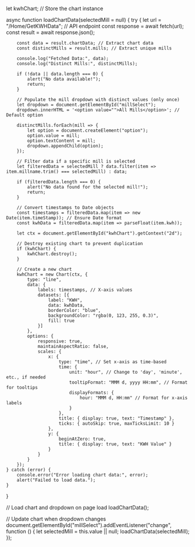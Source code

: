 let kwhChart; // Store the chart instance

async function loadChartData(selectedMill = null) {
    try {
        let url = "/Home/GetKWHData"; // API endpoint
        const response = await fetch(url);
        const result = await response.json();

        const data = result.chartData; // Extract chart data
        const distinctMills = result.mills; // Extract unique mills

        console.log("Fetched Data:", data);
        console.log("Distinct Mills:", distinctMills);

        if (!data || data.length === 0) {
            alert("No data available!");
            return;
        }

        // Populate the mill dropdown with distinct values (only once)
        let dropdown = document.getElementById("millSelect");
        dropdown.innerHTML = '<option value="">All Mills</option>'; // Default option

        distinctMills.forEach(mill => {
            let option = document.createElement("option");
            option.value = mill;
            option.textContent = mill;
            dropdown.appendChild(option);
        });

        // Filter data if a specific mill is selected
        let filteredData = selectedMill ? data.filter(item => item.millname.trim() === selectedMill) : data;

        if (filteredData.length === 0) {
            alert("No data found for the selected mill!");
            return;
        }

        // Convert timestamps to Date objects
        const timestamps = filteredData.map(item => new Date(item.timeStamp)); // Ensure Date format
        const kwhData = filteredData.map(item => parseFloat(item.kwh));

        let ctx = document.getElementById("kwhChart").getContext("2d");

        // Destroy existing chart to prevent duplication
        if (kwhChart) {
            kwhChart.destroy();
        }

        // Create a new chart
        kwhChart = new Chart(ctx, {
            type: "line",
            data: {
                labels: timestamps, // X-axis values
                datasets: [{
                    label: "KWH",
                    data: kwhData,
                    borderColor: "blue",
                    backgroundColor: "rgba(0, 123, 255, 0.3)",
                    fill: true
                }]
            },
            options: {
                responsive: true,
                maintainAspectRatio: false,
                scales: {
                    x: {
                        type: "time", // Set x-axis as time-based
                        time: {
                            unit: "hour", // Change to 'day', 'minute', etc., if needed
                            tooltipFormat: "MMM d, yyyy HH:mm", // Format for tooltips
                            displayFormats: {
                                hour: "MMM d, HH:mm" // Format for x-axis labels
                            }
                        },
                        title: { display: true, text: "Timestamp" },
                        ticks: { autoSkip: true, maxTicksLimit: 10 }
                    },
                    y: {
                        beginAtZero: true,
                        title: { display: true, text: "KWH Value" }
                    }
                }
            }
        });
    } catch (error) {
        console.error("Error loading chart data:", error);
        alert("Failed to load data.");
    }
}

// Load chart and dropdown on page load
loadChartData();

// Update chart when dropdown changes
document.getElementById("millSelect").addEventListener("change", function () {
    let selectedMill = this.value || null;
    loadChartData(selectedMill);
});